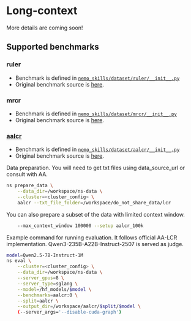 # Long-context

More details are coming soon!

## Supported benchmarks

### ruler

- Benchmark is defined in [`nemo_skills/dataset/ruler/__init__.py`](https://github.com/NVIDIA/NeMo-Skills/blob/main/nemo_skills/dataset/ruler/__init__.py)
- Original benchmark source is [here](https://github.com/NVIDIA/RULER).

### mrcr

- Benchmark is defined in [`nemo_skills/dataset/mrcr/__init__.py`](https://github.com/NVIDIA/NeMo-Skills/blob/main/nemo_skills/dataset/mrcr/__init__.py)
- Original benchmark source is [here](https://huggingface.co/datasets/openai/mrcr).

### [aalcr](https://huggingface.co/datasets/ArtificialAnalysis/AA-LCR)
- Benchmark is defined in [`nemo_skills/dataset/aalcr/__init__.py`](https://github.com/NVIDIA/NeMo-Skills/blob/main/nemo_skills/dataset/aalcr/__init__.py)
- Original benchmark source is [here](https://artificialanalysis.ai/evaluations/artificial-analysis-long-context-reasoning).

Data preparation. You will need to get txt files using data_source_url or consult with AA. 
```bash
ns prepare_data \
    --data_dir=/workspace/ns-data \
    --cluster=<cluster_config> \
    aalcr --txt_file_folder=/workspace/do_not_share_data/lcr
```

You can also prepare a subset of the data with limited context window. 
```bash
    --max_context_window 100000 --setup aalcr_100k
```

Example command for running evaluation. It follows official AA-LCR implementation. Qwen3-235B-A22B-Instruct-2507 is served as judge.

```bash
model=Qwen2.5-7B-Instruct-1M
ns eval \
    --cluster=<cluster_config> \
    --data_dir=/workspace/ns-data \
    --server_gpus=8 \
    --server_type=sglang \
    --model=/hf_models/$model \
    --benchmarks=aalcr:0 \
    --split=aalcr \
    --output_dir=/workspace/aalcr/$split/$model \
    (--server_args='--disable-cuda-graph')
```
